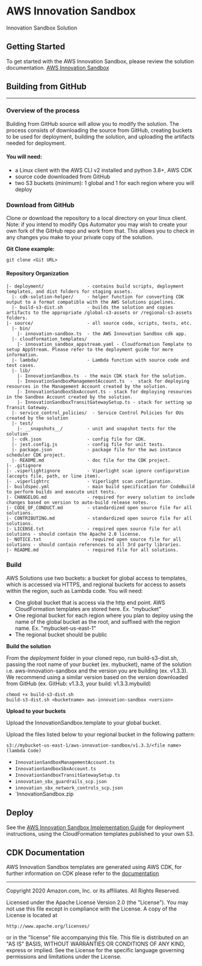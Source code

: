 # AWS Innovation Sandbox

Innovation Sandbox Solution

## Getting Started

To get started with the AWS Innovation Sandbox, please review the solution documentation. [AWS Innovation Sandbox](https://docs.aws.amazon.com/solutions/latest/aws-innovation-sandbox/welcome.html)

## Building from GitHub
***

### Overview of the process

Building from GitHub source will allow you to modify the solution. The process consists of downloading the source from GitHub, creating buckets to be used for deployment, building the solution, and uploading the artifacts needed for deployment.

#### You will need:

* a Linux client with the AWS CLI v2 installed and python 3.8+, AWS CDK
* source code downloaded from GitHub
* two S3 buckets (minimum): 1 global and 1 for each region where you will deploy

### Download from GitHub

Clone or download the repository to a local directory on your linux client. Note: if you intend to modify Ops Automator you may wish to create your own fork of the GitHub repo and work from that. This allows you to check in any changes you make to your private copy of the solution.

**Git Clone example:**

```
git clone <Git URL>
```



#### Repository Organization

```
|- deployment/                - contains build scripts, deployment templates, and dist folders for staging assets.
  |- cdk-solution-helper/     - helper function for converting CDK output to a format compatible with the AWS Solutions pipelines.
  |- build-s3-dist.sh         - builds the solution and copies artifacts to the appropriate /global-s3-assets or /regional-s3-assets folders.
|- source/                    - all source code, scripts, tests, etc.
  |- bin/
    |- innovation-sandbox.ts  - the AWS Innovation Sandbox cdk app.
  |- cloudformation_templates/
    |- innovation_sandbox_appstream.yaml - Cloudformation Template to setup AppStream. Please refer to the deployment guide for more information.
  |- lambda/                  - Lambda function with source code and test cases.        
  |- lib/
    |- InnovationSandbox.ts  - the main CDK stack for the solution.
    |- InnovationSandboxManagementAccount.ts  -  stack for deploying resources in the Management Account created by the solution.
    |- InnovationSandboxSbxAccount.ts - stack for deploying resources in the Sandbox Account created by the solution.
    |- InnovationSandboxTransitGatewaySetup.ts - stack for setting up Transit Gateway.
  |- service_control_policies/  - Service Control Policies for OUs created by the solution
  |- test/
    |- __snapshots__/         - unit and snapshot tests for the solution
  |- cdk.json                 - config file for CDK.
  |- jest.config.js           - config file for unit tests.
  |- package.json             - package file for the aws instance scheduler CDK project.
  |- README.md                - doc file for the CDK project.
|- .gitignore
|- .viperlightignore          - Viperlight scan ignore configuration  (accepts file, path, or line item).
|- .viperlightrc              - Viperlight scan configuration.
|- buildspec.yml              - main build specification for CodeBuild to perform builds and execute unit tests.
|- CHANGELOG.md               - required for every solution to include changes based on version to auto-build release notes.
|- CODE_OF_CONDUCT.md         - standardized open source file for all solutions.
|- CONTRIBUTING.md            - standardized open source file for all solutions.
|- LICENSE.txt                - required open source file for all solutions - should contain the Apache 2.0 license.
|- NOTICE.txt                 - required open source file for all solutions - should contain references to all 3rd party libraries.
|- README.md                  - required file for all solutions.

```

### Build

AWS Solutions use two buckets: a bucket for global access to templates, which is accessed via HTTPS, and regional buckets for access to assets within the region, such as Lambda code. You will need:

* One global bucket that is access via the http end point. AWS CloudFormation templates are stored here. Ex. "mybucket"
* One regional bucket for each region where you plan to deploy using the name of the global bucket as the root, and suffixed with the region name. Ex. "mybucket-us-east-1"
* The regional bucket should be public

**Build the solution**

From the *deployment* folder in your cloned repo, run build-s3-dist.sh, passing the root name of your bucket (ex. mybucket), name of the solution i.e. aws-innovation-sandbox and the version you are building (ex. v1.3.3). We recommend using a similar version based on the version downloaded from GitHub (ex. GitHub: v1.3.3, your build: v1.3.3.mybuild)

```
chmod +x build-s3-dist.sh
build-s3-dist.sh <bucketname> aws-innovation-sandbox <version>
```


**Upload to your buckets**

Upload the InnovationSandbox.template to your global bucket.

Upload the files listed below to your regional bucket in the following pattern:

```
s3://mybucket-us-east-1/aws-innovation-sandbox/v1.3.3/<file name> (lambda Code)
```

* `InnovationSandboxManagementAccount.ts` 
* `InnovationSandboxSbxAccount.ts`
* `InnovationSandboxTransitGatewaySetup.ts` 
* `innovation_sbx_guardrails_scp.json`
* `innovation_sbx_network_controls_scp.json`
* `InnovationSandbox.zip

## Deploy

See the [AWS Innovation Sandbox Implementation Guide](https://docs.aws.amazon.com/solutions/latest/aws-innovation-sandbox/automated-deployment.html) for deployment instructions, using the CloudFormation templates published to your own S3.

## CDK Documentation

AWS Innovation Sandbox templates are generated using AWS CDK, for further information on CDK please refer to the [documentation](https://docs.aws.amazon.com/cdk/latest/guide/getting_started.html)


***

Copyright 2020 Amazon.com, Inc. or its affiliates. All Rights Reserved.

Licensed under the Apache License Version 2.0 (the "License"). You may not use this file except in compliance with the License. A copy of the License is located at

    http://www.apache.org/licenses/

or in the "license" file accompanying this file. This file is distributed on an "AS IS" BASIS, WITHOUT WARRANTIES OR CONDITIONS OF ANY KIND, express or implied. See the License for the specific language governing permissions and limitations under the License.
